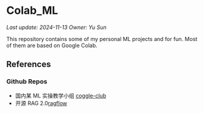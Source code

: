 # Colab_ML
_Last update: 2024-11-13_
_Owner: Yu Sun_

This repository contains some of my personal ML projects and for fun. Most of them are based on Google Colab.

## References

### Github Repos
- 国内某 ML 实操教学小组 [coggle-club](https://github.com/coggle-club/notebooks/blob/main/notebooks/llm/Coggle202401-RAG打卡.ipynb)
- 开源 RAG 2.0[ragflow](https://github.com/infiniflow/ragflow)
